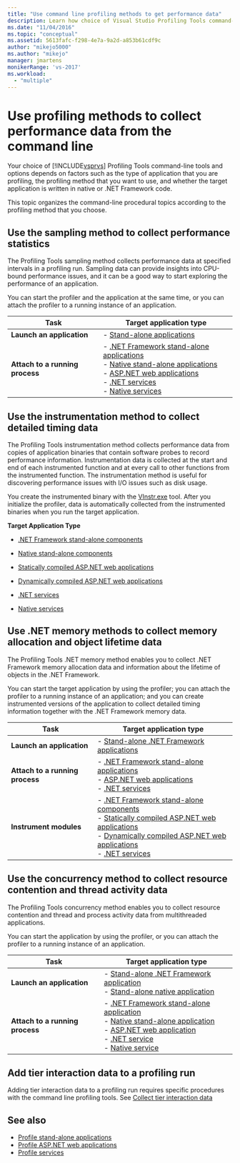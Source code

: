 ```yaml
---
title: "Use command line profiling methods to get performance data"
description: Learn how choice of Visual Studio Profiling Tools command-line tools and options depends on factors such as the type of application that you are profiling.
ms.date: "11/04/2016"
ms.topic: "conceptual"
ms.assetid: 5613fafc-f298-4e7a-9a2d-a853b61cdf9c
author: "mikejo5000"
ms.author: "mikejo"
manager: jmartens
monikerRange: 'vs-2017'
ms.workload:
  - "multiple"
---
```

# Use profiling methods to collect performance data from the command line
Your choice of [!INCLUDE[vsprvs](../code-quality/includes/vsprvs_md.md)] Profiling Tools command-line tools and options depends on factors such as the type of application that you are profiling, the profiling method that you want to use, and whether the target application is written in native or .NET Framework code.

 This topic organizes the command-line procedural topics according to the profiling method that you choose.

## Use the sampling method to collect performance statistics
 The Profiling Tools sampling method collects performance data at specified intervals in a profiling run. Sampling data can provide insights into CPU-bound performance issues, and it can be a good way to start exploring the performance of an application.

 You can start the profiler and the application at the same time, or you can attach the profiler to a running instance of an application.

|Task|Target application type|
|----------|-----------------------------|
|**Launch an application**|-   [Stand-alone applications](../profiling/how-to-launch-a-stand-alone-app-and-collect-application-statistics.md)|
|**Attach to a running process**|-   [.NET Framework stand-alone applications](../profiling/how-to-attach-the-profiler-to-a-dotnet-app-and-collect-application-statistics.md)<br />-   [Native stand-alone applications](../profiling/how-to-attach-the-profiler-to-a-native-app-and-collect-application-statistics.md)<br />-   [ASP.NET web applications](../profiling/how-to-attach-the-profiler-to-an-aspnet-web-application-to-collect-application-statistics-by-using-the-command-line.md)<br />-   [.NET services](../profiling/how-to-attach-the-profiler-to-a-dotnet-service-to-collect-application-statistics-by-using-the-command-line.md)<br />-   [Native services](../profiling/how-to-attach-the-profiler-to-a-native-service-to-collect-application-statistics-by-using-the-command-line.md)|

## Use the instrumentation method to collect detailed timing data
 The Profiling Tools instrumentation method collects performance data from copies of application binaries that contain software probes to record performance information. Instrumentation data is collected at the start and end of each instrumented function and at every call to other functions from the instrumented function. The instrumentation method is useful for discovering performance issues with I/O issues such as disk usage.

 You create the instrumented binary with the [VInstr.exe](../profiling/vsinstr.md) tool. After you initialize the profiler, data is automatically collected from the instrumented binaries when you run the target application.

 **Target Application Type**

- [.NET Framework stand-alone components](../profiling/how-to-instrument-a-dotnet-framework-component-and-collect-timing-data.md)

- [Native stand-alone components](../profiling/how-to-instrument-a-native-component-and-collect-timing-data.md)

- [Statically compiled ASP.NET web applications](../profiling/how-to-instrument-statically-compiled-aspnet-and-collect-detailed-timing-data.md)

- [Dynamically compiled ASP.NET web applications](../profiling/how-to-instrument-a-dynamically-compiled-aspnet-app-and-collect-timing-data.md)

- [.NET services](../profiling/how-to-instrument-a-dotnet-service-and-collect-detailed-timing-data-by-using-the-profiler-command-line.md)

- [Native services](../profiling/how-to-instrument-a-native-service-and-collect-detailed-timing-data-by-using-the-profiler-command-line.md)

## Use .NET memory methods to collect memory allocation and object lifetime data
 The Profiling Tools .NET memory method enables you to collect .NET Framework memory allocation data and information about the lifetime of objects in the .NET Framework.

 You can start the target application by using the profiler; you can attach the profiler to a running instance of an application; and you can create instrumented versions of the application to collect detailed timing information together with the .NET Framework memory data.

|Task|Target application type|
|----------|-----------------------------|
|**Launch an application**|-   [Stand-alone .NET Framework applications](../profiling/how-to-launch-a-stand-alone-dotnet-framework-app-to-collect-memory-data.md)|
|**Attach to a running process**|-   [.NET Framework stand-alone applications](../profiling/how-to-attach-the-profiler-to-a-dotnet-framework-app-to-collect-memory-data.md)<br />-   [ASP.NET web applications](../profiling/how-to-attach-the-profiler-to-an-aspnet-web-application-to-collect-memory-data-by-using-the-command-line.md)<br />-   [.NET services](../profiling/how-to-attach-the-profiler-to-a-dotnet-service-to-collect-memory-data-by-using-the-command-line.md)|
|**Instrument modules**|-   [.NET Framework stand-alone components](../profiling/how-to-instrument-a-dotnet-framework-component-and-collect-memory-data.md)<br />-   [Statically compiled ASP.NET web applications](../profiling/how-to-instrument-a-statically-compiled-aspnet-app-and-collect-memory-data.md)<br />-   [Dynamically compiled ASP.NET web applications](../profiling/how-to-instrument-a-dynamically-compiled-aspnet-web-application-and-collect-memory-data.md)<br />-   [.NET services](../profiling/how-to-instrument-a-dotnet-framework-service-and-collect-memory-data-by-using-the-profiler-command-line.md)|

## Use the concurrency method to collect resource contention and thread activity data
 The Profiling Tools concurrency method enables you to collect resource contention and thread and process activity data from multithreaded applications.

 You can start the application by using the profiler, or you can attach the profiler to a running instance of an application.

|Task|Target application type|
|----------|-----------------------------|
|**Launch an application**|-   [Stand-alone .NET Framework application](../profiling/how-to-launch-a-stand-alone-dotnet-framework-app-to-collect-concurrency-data.md)<br />-   [Stand-alone native application](../profiling/how-to-launch-a-stand-alone-native-application-to-collect-concurrency-data.md)|
|**Attach to a running process**|-   [.NET Framework stand-alone application](../profiling/how-to-attach-the-profiler-to-a-dotnet-app-and-collect-concurrency-data.md)<br />-   [Native stand-alone application](../profiling/how-to-attach-the-profiler-to-a-native-app-and-collect-concurrency-data.md)<br />-   [ASP.NET web application](../profiling/how-to-attach-the-profiler-to-an-aspnet-web-application-to-collect-concurrency-data-by-using-the-command-line.md)<br />-   [.NET service](../profiling/how-to-attach-the-profiler-to-a-dotnet-service-to-collect-concurrency-data-by-using-the-command-line.md)<br />-   [Native service](../profiling/how-to-attach-the-profiler-to-a-native-service-to-collect-concurrency-data-by-using-the-command-line.md)|

## Add tier interaction data to a profiling run
 Adding tier interaction data to a profiling run requires specific procedures with the command line profiling tools. See [Collect tier interaction data](../profiling/adding-tier-interaction-data-from-the-command-line.md)

## See also
- [Profile stand-alone applications](../profiling/command-line-profiling-of-stand-alone-applications.md)
- [Profile ASP.NET web applications](../profiling/command-line-profiling-of-aspnet-web-applications.md)
- [Profile services](../profiling/command-line-profiling-of-services.md)
